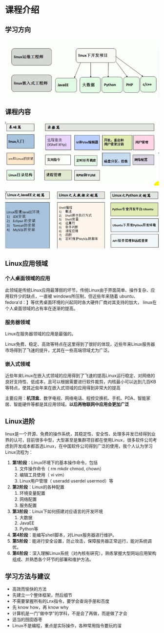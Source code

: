 # 课程介绍

## 学习方向

![image-20210504122303448](asserts/image-20210504122303448.png)

## 课程内容

![image-20210504122331857](asserts/image-20210504122331857.png)

![image-20210504122354347](asserts/image-20210504122354347.png)

## Linux应用领域

### 个人桌面领域的应用

此领域是传统Linux应用最薄弱的坏节，传统Linux由于界面简单、操作复杂、应用软件少的缺点，一直被 windows所压制，但近些年来随着 ubuntu、 fedora'd：】等优秀桌面环境的兴起同时各大硬件厂商对其支持的加大， linux在个人桌面领域的占有率在逐渐的提高。

### 服务器领域

Linux在服务器领域的应用是最强的。

Linux免费、稳定、高效等特点在这里得到了很好的体现，近些年来Linux服务器市场得到了飞速的提升，尤其在一些高端领域尤为广泛。

### 嵌入式领域

近些年来Linux在嵌入式领域的应用得到了飞速的提高Linux运行稳定、对网络的良好支持性、低成本，且可以根据需要进行软件裁剪，内核最小可以达到几百KB等特点，使其近些年来在嵌入式领域的应用得到非常大的提高

主要应用：**机顶盒**、数字电视、网络电话、程控交换机、手机、PDA、智能家居、智能硬件等都是其应用领域。**以后再物联网中应用会更加广泛**

## Linux进阶

linux是一个开源、免费的操作系统，其稳定性、安全性、处理多并发已经得到业界的认可，目前很多中型，大型甚至是集群项目都在使用Linux，很多软件公司考虑到开发成本都首选Linux，在中国软件公司得到广泛的使用，我个人认为学习Linux流程为：

1. **第1阶段**：Linux环境下的基本操作命令，包括
   1. 文件操作命令（ rm mkdir chmod, chown）
   2. 编辑工具使用（ vi vim）
   3. Linux用户管理（ useradd userdel usermod）等
2. **第2阶段**：Linux的各种配置
   1. 环境变量配置
   2. 网络配置
   3. 服务配置
3. **第3阶段**：Linux下如何搭建对应语言的开发环境
   1. 大数据
   2. JavaEE 
   3. Python等
4. **第4阶段**：能编写shell脚本，对Linux服务器进行维护。
5. **第5阶段**：能进行安全设置，防止攻击，保障服务器正常运行，能对系统调优。
6. **第6阶段**：深入理解Linux系统（对內核有硏究），熟练掌握大型网站应用架构组成、并熟悉各个环节的部署和维护方法。

## 学习方法与建议

- 高效而愉快的方法
- 先建立一个整体框架，然后细节
- 不需要掌握所有的Lnx指令，要学会查询手册和百度
- 先 know how，再 know why
- 计算机是一门”做中学”的学科，不是会了再做，而是做了才会
- 适当的囫囵吞枣
- Linux不是编程，重点是实际操作，各种常用指令要玩的溜





